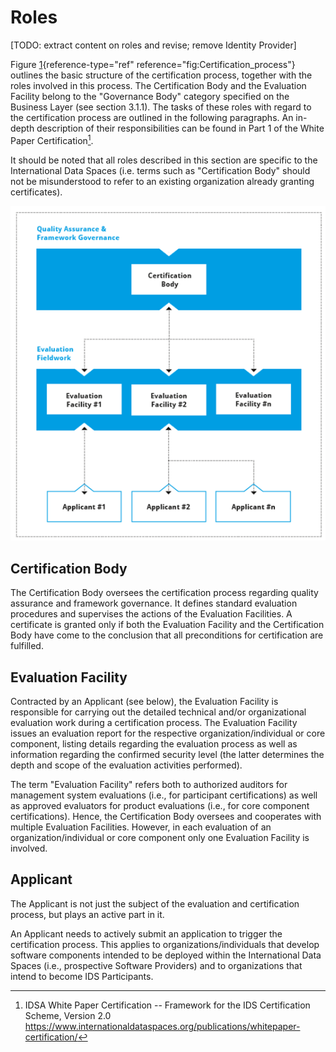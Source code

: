 # Roles

[TODO: extract content on roles and revise; remove Identity Provider]

Figure [1](#fig:Certification_process){reference-type="ref"
reference="fig:Certification_process"} outlines the basic structure of
the certification process, together with the roles involved in this
process. The Certification Body and the Evaluation Facility belong to
the "Governance Body" category specified on the Business Layer (see
section 3.1.1). The tasks of these roles with regard to the
certification process are outlined in the following paragraphs. An
in-depth description of their responsibilities can be found in Part 1 of
the White Paper Certification[^2].

It should be noted that all roles described in this section are specific
to the International Data Spaces (i.e. terms such as "Certification
Body" should not be misunderstood to refer to an existing organization
already granting certificates).

![Certification process](./media/image79.png)

## Certification Body

The Certification Body oversees the certification process regarding
quality assurance and framework governance. It defines standard
evaluation procedures and supervises the actions of the Evaluation
Facilities. A certificate is granted only if both the Evaluation
Facility and the Certification Body have come to the conclusion that all
preconditions for certification are fulfilled.

## Evaluation Facility

Contracted by an Applicant (see below), the Evaluation Facility is
responsible for carrying out the detailed technical and/or
organizational evaluation work during a certification process. The
Evaluation Facility issues an evaluation report for the respective
organization/individual or core component, listing details regarding the
evaluation process as well as information regarding the confirmed
security level (the latter determines the depth and scope of the
evaluation activities performed).

The term "Evaluation Facility" refers both to authorized auditors
for management system evaluations (i.e., for participant certifications)
as well as approved evaluators for product evaluations (i.e., for core
component certifications). Hence, the Certification Body oversees and
cooperates with multiple Evaluation Facilities. However, in each
evaluation of an organization/individual or core component only one
Evaluation Facility is involved.

## Applicant

The Applicant is not just the subject of the evaluation and
certification process, but plays an active part in it.

An Applicant needs to actively submit an application to trigger the
certification process. This applies to organizations/individuals that
develop software components intended to be deployed within the
International Data Spaces (i.e., prospective Software Providers) and to
organizations that intend to become IDS Participants.

[^2]: IDSA White Paper Certification -- Framework for the IDS
    Certification Scheme, Version 2.0
    https://www.internationaldataspaces.org/publications/whitepaper-certification/
